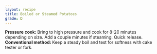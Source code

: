```yaml
---
layout: recipe
title: Boiled or Steamed Potatoes
grade: D
---
```

<!-- stub -->
**Pressure cook:** Bring to high pressure and cook for 8-20 minutes depending
on size. Add a couple minutes if steaming. Quick release.    
**Conventional method:** Keep a steady boil and test for softness with cake tester or fork.
<!-- endstub -->
